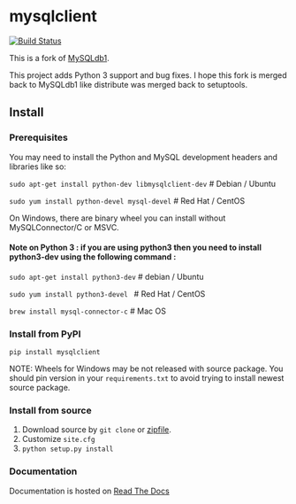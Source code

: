 # mysqlclient

[![Build Status](https://secure.travis-ci.org/PyMySQL/mysqlclient-python.png)](http://travis-ci.org/PyMySQL/mysqlclient-python)

This is a fork of [MySQLdb1](https://github.com/farcepest/MySQLdb1).

This project adds Python 3 support and bug fixes.
I hope this fork is merged back to MySQLdb1 like distribute was merged back to setuptools.

## Install

### Prerequisites

You may need to install the Python and MySQL development headers and libraries like so:

`sudo apt-get install python-dev libmysqlclient-dev`  # Debian / Ubuntu

`sudo yum install python-devel mysql-devel`  # Red Hat / CentOS

On Windows, there are binary wheel you can install without MySQLConnector/C or MSVC. 

#### Note on Python 3 : if you are using python3 then you need to install python3-dev using the following command :

`sudo apt-get install python3-dev` # debian / Ubuntu

`sudo yum install python3-devel `  # Red Hat / CentOS

`brew install mysql-connector-c` # Mac OS

### Install from PyPI

`pip install mysqlclient`

NOTE: Wheels for Windows may be not released with source package. You should pin version
in your `requirements.txt` to avoid trying to install newest source package.


### Install from source

1. Download source by `git clone` or [zipfile](https://github.com/PyMySQL/mysqlclient-python/archive/master.zip).
2. Customize `site.cfg`
3. `python setup.py install`

### Documentation

Documentation is hosted on [Read The Docs](https://mysqlclient.readthedocs.io/)

